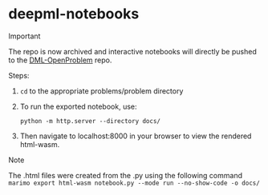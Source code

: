 ﻿# deepml-notebooks

> [!IMPORTANT]  
> The repo is now archived and interactive notebooks will directly be pushed to the [DML-OpenProblem](https://github.com/Open-Deep-ML/DML-OpenProblem) repo.

Steps:
1. `cd` to the appropriate problems/problem directory
2. To run the exported notebook, use:
    ```shell
    python -m http.server --directory docs/
    ```

3. Then navigate to localhost:8000 in your browser to view the rendered html-wasm.
   
> [!NOTE]
> The .html files were created from the .py using the following command
> ``` marimo export html-wasm notebook.py --mode run --no-show-code -o docs/ ```
